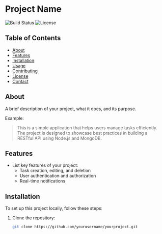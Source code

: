 # Project Name

![Build Status](https://img.shields.io/github/workflow/status/yourusername/yourproject/CI)
![License](https://img.shields.io/github/license/yourusername/yourproject)

## Table of Contents
- [About](#about)
- [Features](#features)
- [Installation](#installation)
- [Usage](#usage)
- [Contributing](#contributing)
- [License](#license)
- [Contact](#contact)

## About
A brief description of your project, what it does, and its purpose.

Example:
> This is a simple application that helps users manage tasks efficiently. The project is designed to showcase best practices in building a RESTful API using Node.js and MongoDB.

## Features
- List key features of your project:
  - Task creation, editing, and deletion
  - User authentication and authorization
  - Real-time notifications

## Installation

To set up this project locally, follow these steps:

1. Clone the repository:
   ```bash
   git clone https://github.com/yourusername/yourproject.git
